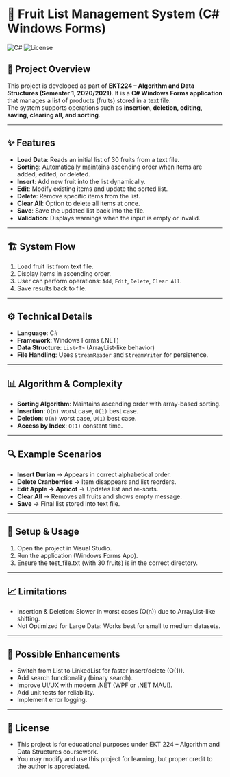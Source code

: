 # 🍎 Fruit List Management System (C# Windows Forms)

![C#](https://img.shields.io/badge/C%23-.NET%20Framework-blue?logo=csharp&logoColor=white)
![License](https://img.shields.io/badge/License-MIT-green)

## 📖 Project Overview
This project is developed as part of **EKT224 – Algorithm and Data Structures (Semester 1, 2020/2021)**.
It is a **C# Windows Forms application** that manages a list of products (fruits) stored in a text file.  
The system supports operations such as **insertion, deletion, editing, saving, clearing all, and sorting**.  

---

## ✨ Features
- **Load Data**: Reads an initial list of 30 fruits from a text file.  
- **Sorting**: Automatically maintains ascending order when items are added, edited, or deleted.  
- **Insert**: Add new fruit into the list dynamically.  
- **Edit**: Modify existing items and update the sorted list.  
- **Delete**: Remove specific items from the list.  
- **Clear All**: Option to delete all items at once.  
- **Save**: Save the updated list back into the file.  
- **Validation**: Displays warnings when the input is empty or invalid.  

---

## 🏗️ System Flow
1. Load fruit list from text file.  
2. Display items in ascending order.  
3. User can perform operations: `Add`, `Edit`, `Delete`, `Clear All`.  
4. Save results back to file.  

---

## ⚙️ Technical Details
- **Language**: C#  
- **Framework**: Windows Forms (.NET)  
- **Data Structure**: `List<T>` (ArrayList-like behavior)  
- **File Handling**: Uses `StreamReader` and `StreamWriter` for persistence.  

---

## 📊 Algorithm & Complexity
- **Sorting Algorithm**: Maintains ascending order with array-based sorting.  
- **Insertion**: `O(n)` worst case, `O(1)` best case.  
- **Deletion**: `O(n)` worst case, `O(1)` best case.  
- **Access by Index**: `O(1)` constant time.  

---

## 🔍 Example Scenarios
- **Insert Durian** → Appears in correct alphabetical order.  
- **Delete Cranberries** → Item disappears and list reorders.  
- **Edit Apple → Apricot** → Updates list and re-sorts.  
- **Clear All** → Removes all fruits and shows empty message.  
- **Save** → Final list stored into text file.  

---

## 🚀 Setup & Usage
1. Open the project in Visual Studio.
2. Run the application (Windows Forms App).
3. Ensure the test_file.txt (with 30 fruits) is in the correct directory.

---

## 📈 Limitations
- Insertion & Deletion: Slower in worst cases (O(n)) due to ArrayList-like shifting.
- Not Optimized for Large Data: Works best for small to medium datasets.

---

## 🔮 Possible Enhancements
- Switch from List<T> to LinkedList for faster insert/delete (O(1)).
- Add search functionality (binary search).
- Improve UI/UX with modern .NET (WPF or .NET MAUI).
- Add unit tests for reliability.
- Implement error logging.

---

## 📜 **License**
- This project is for educational purposes under EKT 224 – Algorithm and Data Structures coursework.
- You may modify and use this project for learning, but proper credit to the author is appreciated.
